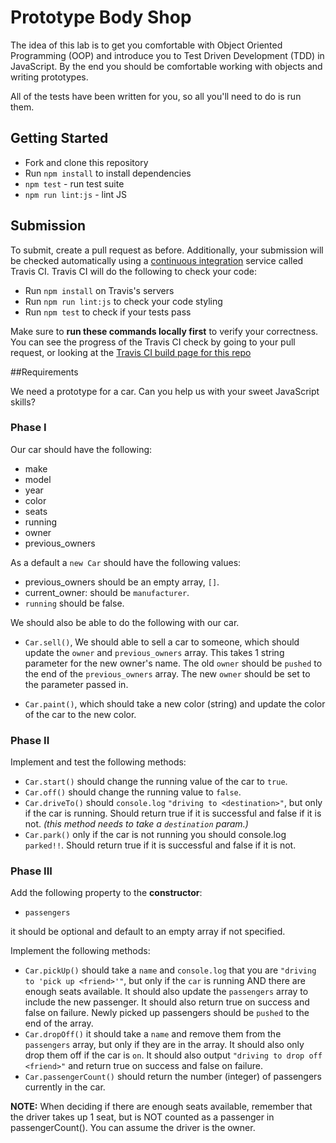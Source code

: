 # Prototype Body Shop

The idea of this lab is to get you comfortable with Object Oriented Programming (OOP) and introduce you to Test Driven Development (TDD) in JavaScript. By the end you should be comfortable working with objects and writing prototypes.

All of the tests have been written for you, so all you'll need to do is run them.

## Getting Started

* Fork and clone this repository
* Run `npm install` to install dependencies
* `npm test` - run test suite
* `npm run lint:js` - lint JS

## Submission

To submit, create a pull request as before. Additionally, your submission will be checked automatically using a [continuous integration](https://en.wikipedia.org/wiki/Continuous_integration) service called Travis CI. Travis CI will do the following to check your code:

* Run `npm install` on Travis's servers
* Run `npm run lint:js` to check your code styling
* Run `npm test` to check if your tests pass

Make sure to **run these commands locally first** to verify your correctness. You can see the progress of the Travis CI check by going to your pull request, or looking at the [Travis CI build page for this repo](https://travis-ci.org/WDI-SEA/oop-prototype-car/pull_requests)

##Requirements

We need a prototype for a car. Can you help us with your sweet JavaScript skills?

### Phase I

Our car should have the following:

* make
* model
* year
* color
* seats
* running
* owner
* previous_owners

As a default a `new Car` should have the following values:

* previous_owners should be an empty array, `[]`.
* current_owner: should be `manufacturer`.
* `running` should be false.

We should also be able to do the following with our car.

*  `Car.sell()`, We should able to sell a car to someone, which should update the `owner` and `previous_owners` array. This takes 1 string parameter for the new owner's name. The old `owner` should be `pushed` to the end of the `previous_owners` array. The new `owner` should be set to the parameter passed in.

* `Car.paint()`, which should take a new color (string) and update the color of the car to the new color.

### Phase II

Implement and test the following methods:

* `Car.start()` should change the running value of the car to `true`.
* `Car.off()` should change the running value to `false`.
* `Car.driveTo()` should `console.log` `"driving to <destination>"`, but only if the car is running. Should return true if it is successful and false if it is not. *(this method needs to take a `destination` param.)*
* `Car.park()` only if the car is not running you should console.log `parked!!`.  Should return true if it is successful and false if it is not.


### Phase III

Add the following property to the **constructor**:

* `passengers`

it should be optional and default to an empty array if not specified.

Implement the following methods:

* `Car.pickUp()` should take a `name` and `console.log` that you are `"driving to 'pick up <friend>'"`, but only if the `car` is running AND there are enough seats available. It should also update the `passengers` array to include the new passenger. It should also return true on success and false on failure. Newly picked up passengers should be `pushed` to the end of the array.
* `Car.dropOff()` it should take a `name` and remove them from the `passengers` array, but only if they are in the array. It should also only drop them off if the car is `on`. It should also output `"driving to drop off <friend>"` and return true on success and false on failure.
* `Car.passengerCount()` should return the number (integer) of passengers currently in the car.

**NOTE:** When deciding if there are enough seats available, remember that the driver takes up 1 seat, but is NOT counted as a passenger in passengerCount(). You can assume the driver is the owner.

